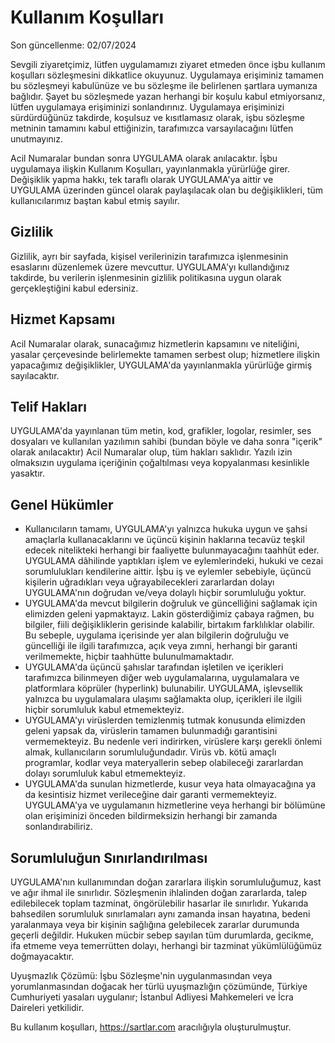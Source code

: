 <h1>Kullanım Koşulları</h1>
<p>Son güncellenme: 02/07/2024</p>
<p>
Sevgili ziyaretçimiz, lütfen uygulamamızı ziyaret etmeden önce işbu
kullanım koşulları sözleşmesini dikkatlice okuyunuz. Uygulamaya erişiminiz
tamamen bu sözleşmeyi kabulünüze ve bu sözleşme ile belirlenen
şartlara uymanıza bağlıdır. Şayet bu sözleşmede yazan herhangi
bir koşulu kabul etmiyorsanız, lütfen uygulamaya erişiminizi sonlandırınız.
Uygulamaya erişiminizi sürdürdüğünüz takdirde, koşulsuz ve kısıtlamasız olarak,
işbu sözleşme metninin tamamını kabul ettiğinizin, tarafımızca varsayılacağını
lütfen unutmayınız.
</p>
<p>
Acil Numaralar bundan sonra UYGULAMA olarak anılacaktır.
İşbu uygulamaya ilişkin Kullanım Koşulları, yayınlanmakla yürürlüğe girer.
Değişiklik yapma hakkı, tek taraflı olarak UYGULAMA'ya aittir ve
UYGULAMA üzerinden güncel olarak paylaşılacak olan bu değişiklikleri,
tüm kullanıcılarımız baştan kabul etmiş sayılır.
</p>
<h2>Gizlilik</h2>
<p>
Gizlilik, ayrı bir sayfada, kişisel verilerinizin tarafımızca
işlenmesinin esaslarını düzenlemek üzere mevcuttur. UYGULAMA'yı kullandığınız takdirde,
bu verilerin işlenmesinin gizlilik politikasına uygun olarak gerçekleştiğini
kabul edersiniz.
</p>
<h2>Hizmet Kapsamı</h2>
<p>
Acil Numaralar olarak, sunacağımız hizmetlerin kapsamını ve niteliğini, yasalar
çerçevesinde belirlemekte tamamen serbest olup; hizmetlere ilişkin yapacağımız
değişiklikler, UYGULAMA'da yayınlanmakla yürürlüğe girmiş sayılacaktır.
</p>
<h2>Telif Hakları</h2>
<p>
UYGULAMA'da yayınlanan tüm metin, kod, grafikler,
logolar, resimler, ses dosyaları ve kullanılan yazılımın sahibi
(bundan böyle ve daha sonra "içerik" olarak anılacaktır) Acil Numaralar olup,
tüm hakları saklıdır. Yazılı izin olmaksızın uygulama içeriğinin çoğaltılması veya kopyalanması
kesinlikle yasaktır.
</p>
<h2>Genel Hükümler</h2>
<ul>
<li>
Kullanıcıların tamamı, UYGULAMA'yı yalnızca hukuka uygun ve şahsi
amaçlarla kullanacaklarını ve üçüncü kişinin haklarına tecavüz
teşkil edecek nitelikteki herhangi bir faaliyette bulunmayacağını
taahhüt eder. UYGULAMA dâhilinde yaptıkları işlem ve eylemlerindeki,
hukuki ve cezai sorumlulukları kendilerine aittir. İşbu iş ve
eylemler sebebiyle, üçüncü kişilerin uğradıkları veya uğrayabilecekleri
zararlardan dolayı UYGULAMA'nın doğrudan ve/veya dolaylı hiçbir sorumluluğu yoktur.
</li>
<li>
UYGULAMA'da mevcut bilgilerin doğruluk ve güncelliğini sağlamak için
elimizden geleni yapmaktayız. Lakin gösterdiğimiz çabaya rağmen,
bu bilgiler, fiili değişikliklerin gerisinde kalabilir, birtakım
farklılıklar olabilir. Bu sebeple, uygulama içerisinde yer alan bilgilerin
doğruluğu ve güncelliği ile ilgili tarafımızca, açık veya zımni, herhangi
bir garanti verilmemekte, hiçbir taahhütte bulunulmamaktadır.
</li>
<li>
UYGULAMA'da üçüncü şahıslar tarafından işletilen ve içerikleri tarafımızca
bilinmeyen diğer web uygulamalarına, uygulamalara ve platformlara köprüler
(hyperlink) bulunabilir. UYGULAMA, işlevsellik yalnızca bu uygulamalara ulaşımı
sağlamakta olup, içerikleri ile ilgili hiçbir sorumluluk kabul etmemekteyiz.
</li>
<li>
UYGULAMA'yı virüslerden temizlenmiş tutmak konusunda elimizden geleni
yapsak da, virüslerin tamamen bulunmadığı garantisini vermemekteyiz.
Bu nedenle veri indirirken, virüslere karşı gerekli önlemi almak, kullanıcıların
sorumluluğundadır. Virüs vb. kötü amaçlı programlar, kodlar veya materyallerin
sebep olabileceği zararlardan dolayı sorumluluk kabul etmemekteyiz.
</li>
<li>
UYGULAMA'da sunulan hizmetlerde, kusur veya hata olmayacağına ya da
kesintisiz hizmet verileceğine dair garanti vermemekteyiz. UYGULAMA'ya ve
uygulamanın hizmetlerine veya herhangi bir bölümüne olan erişiminizi önceden
bildirmeksizin herhangi bir zamanda sonlandırabiliriz.
</li>
</ul>
<h2>Sorumluluğun Sınırlandırılması</h2>
<p>
UYGULAMA'nın kullanımından doğan zararlara ilişkin sorumluluğumuz, kast ve ağır ihmal ile sınırlıdır.
Sözleşmenin ihlalinden doğan zararlarda, talep edilebilecek toplam tazminat,
öngörülebilir hasarlar ile sınırlıdır. Yukarıda bahsedilen sorumluluk sınırlamaları
aynı zamanda insan hayatına, bedeni yaralanmaya veya bir kişinin sağlığına gelebilecek
zararlar durumunda geçerli değildir. Hukuken mücbir sebep sayılan tüm durumlarda,
gecikme, ifa etmeme veya temerrütten dolayı, herhangi bir tazminat yükümlülüğümüz
doğmayacaktır.
</p>
<p>
Uyuşmazlık Çözümü: İşbu Sözleşme'nin uygulanmasından veya yorumlanmasından
doğacak her türlü uyuşmazlığın çözümünde, Türkiye Cumhuriyeti yasaları uygulanır;
İstanbul Adliyesi Mahkemeleri ve İcra Daireleri yetkilidir.
</p>
<p>Bu kullanım koşulları, <a href="https://sartlar.com">https://sartlar.com</a> aracılığıyla oluşturulmuştur.</p>
